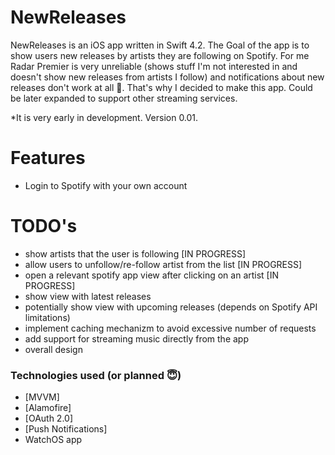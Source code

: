 # NewReleases

NewReleases is an iOS app written in Swift 4.2. The Goal of the app is to show users new releases by artists they are following on Spotify. For me Radar Premier is very unreliable (shows stuff I'm not interested in and doesn't show new releases from artists I follow) and notifications about new releases don't work at all 🤷. That's why I decided to make this app. Could be later expanded to support other streaming services.

*It is very early in development. Version 0.01.

# Features

- Login to Spotify with your own account


# TODO's

- show artists that the user is following [IN PROGRESS]
- allow users to unfollow/re-follow artist from the list [IN PROGRESS]
- open a relevant spotify app view after clicking on an artist [IN PROGRESS]
- show view with latest releases
- potentially show view with upcoming releases (depends on Spotify API limitations)
- implement caching mechanizm to avoid excessive number of requests
- add support for streaming music directly from the app
- overall design

### Technologies used (or planned 😇)

* [MVVM]
* [Alamofire]
* [OAuth 2.0]
* [Push Notifications]
* WatchOS app

